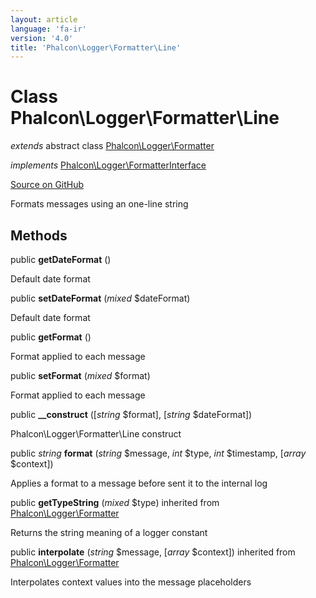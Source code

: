 ```yaml
---
layout: article
language: 'fa-ir'
version: '4.0'
title: 'Phalcon\Logger\Formatter\Line'
---
```


# Class **Phalcon\Logger\Formatter\Line**

*extends* abstract class [Phalcon\Logger\Formatter](api/Phalcon_Logger_Formatter)

*implements* [Phalcon\Logger\FormatterInterface](api/Phalcon_Logger_FormatterInterface)

<a href="https://github.com/phalcon/cphalcon/tree/v4.0.0/phalcon/logger/formatter/line.zep" class="btn btn-default btn-sm">Source on GitHub</a>

Formats messages using an one-line string

## Methods

public **getDateFormat** ()

Default date format

public **setDateFormat** (*mixed* $dateFormat)

Default date format

public **getFormat** ()

Format applied to each message

public **setFormat** (*mixed* $format)

Format applied to each message

public **__construct** ([*string* $format], [*string* $dateFormat])

Phalcon\Logger\Formatter\Line construct

public *string* **format** (*string* $message, *int* $type, *int* $timestamp, [*array* $context])

Applies a format to a message before sent it to the internal log

public **getTypeString** (*mixed* $type) inherited from [Phalcon\Logger\Formatter](api/Phalcon_Logger_Formatter)

Returns the string meaning of a logger constant

public **interpolate** (*string* $message, [*array* $context]) inherited from [Phalcon\Logger\Formatter](api/Phalcon_Logger_Formatter)

Interpolates context values into the message placeholders